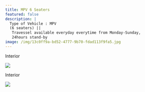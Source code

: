 ```yaml
---
title: MPV 6 Seaters
featured: false
description: |
  Type of Vehicle : MPV
  (6 seaters) ||
   Travessel available everyday everytime from Monday-Sunday,
   24hours stand-by
image: /img/13c0ff9a-bd52-4777-9b70-fdad113f9fa5.jpg
---
```

Interior

![](/img/6a998bb8-99c0-4821-9ca2-0c935b9aa8e6.jpg)

Interior

![](/img/9f0c0ee0-5bd1-421d-bc6c-a21cc73d7767.jpg)
